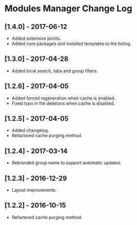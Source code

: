 
# Modules Manager Change Log

## [1.4.0] - 2017-06-12

- Added extension points.
- Added core packages and installed templates to the listing.

## [1.3.0] - 2017-04-28

- Added local search, tabs and group filters.

## [1.2.6] - 2017-04-05

- Added forced regeneration when cache is enabled.
- Fixed typo in file deletions when cache is disabled.

## [1.2.5] - 2017-04-05

- Added changelog.
- Refactored cache purging method.

## [1.2.4] - 2017-03-14

- Rebranded group name to support automatic updates.

## [1.2.3] - 2016-12-29

- Layout improvements

## [1.2.2] - 2016-10-15

- Refactored cache purging method.
